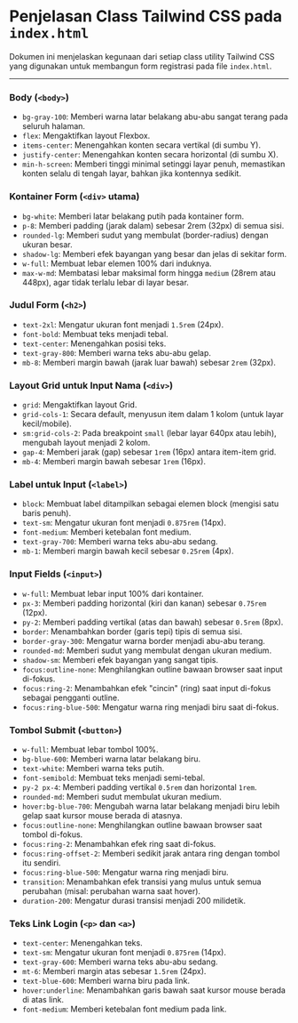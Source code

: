 
# Penjelasan Class Tailwind CSS pada `index.html`

Dokumen ini menjelaskan kegunaan dari setiap class utility Tailwind CSS yang digunakan untuk membangun form registrasi pada file `index.html`.

---

### Body (`<body>`)

- `bg-gray-100`: Memberi warna latar belakang abu-abu sangat terang pada seluruh halaman.
- `flex`: Mengaktifkan layout Flexbox.
- `items-center`: Menengahkan konten secara vertikal (di sumbu Y).
- `justify-center`: Menengahkan konten secara horizontal (di sumbu X).
- `min-h-screen`: Memberi tinggi minimal setinggi layar penuh, memastikan konten selalu di tengah layar, bahkan jika kontennya sedikit.

### Kontainer Form (`<div>` utama)

- `bg-white`: Memberi latar belakang putih pada kontainer form.
- `p-8`: Memberi padding (jarak dalam) sebesar 2rem (32px) di semua sisi.
- `rounded-lg`: Memberi sudut yang membulat (border-radius) dengan ukuran besar.
- `shadow-lg`: Memberi efek bayangan yang besar dan jelas di sekitar form.
- `w-full`: Membuat lebar elemen 100% dari induknya.
- `max-w-md`: Membatasi lebar maksimal form hingga `medium` (28rem atau 448px), agar tidak terlalu lebar di layar besar.

### Judul Form (`<h2>`)

- `text-2xl`: Mengatur ukuran font menjadi `1.5rem` (24px).
- `font-bold`: Membuat teks menjadi tebal.
- `text-center`: Menengahkan posisi teks.
- `text-gray-800`: Memberi warna teks abu-abu gelap.
- `mb-8`: Memberi margin bawah (jarak luar bawah) sebesar `2rem` (32px).

### Layout Grid untuk Input Nama (`<div>`)

- `grid`: Mengaktifkan layout Grid.
- `grid-cols-1`: Secara default, menyusun item dalam 1 kolom (untuk layar kecil/mobile).
- `sm:grid-cols-2`: Pada breakpoint `small` (lebar layar 640px atau lebih), mengubah layout menjadi 2 kolom.
- `gap-4`: Memberi jarak (gap) sebesar `1rem` (16px) antara item-item grid.
- `mb-4`: Memberi margin bawah sebesar `1rem` (16px).

### Label untuk Input (`<label>`)

- `block`: Membuat label ditampilkan sebagai elemen block (mengisi satu baris penuh).
- `text-sm`: Mengatur ukuran font menjadi `0.875rem` (14px).
- `font-medium`: Memberi ketebalan font medium.
- `text-gray-700`: Memberi warna teks abu-abu sedang.
- `mb-1`: Memberi margin bawah kecil sebesar `0.25rem` (4px).

### Input Fields (`<input>`)

- `w-full`: Membuat lebar input 100% dari kontainer.
- `px-3`: Memberi padding horizontal (kiri dan kanan) sebesar `0.75rem` (12px).
- `py-2`: Memberi padding vertikal (atas dan bawah) sebesar `0.5rem` (8px).
- `border`: Menambahkan border (garis tepi) tipis di semua sisi.
- `border-gray-300`: Mengatur warna border menjadi abu-abu terang.
- `rounded-md`: Memberi sudut yang membulat dengan ukuran medium.
- `shadow-sm`: Memberi efek bayangan yang sangat tipis.
- `focus:outline-none`: Menghilangkan outline bawaan browser saat input di-fokus.
- `focus:ring-2`: Menambahkan efek "cincin" (ring) saat input di-fokus sebagai pengganti outline.
- `focus:ring-blue-500`: Mengatur warna ring menjadi biru saat di-fokus.

### Tombol Submit (`<button>`)

- `w-full`: Membuat lebar tombol 100%.
- `bg-blue-600`: Memberi warna latar belakang biru.
- `text-white`: Memberi warna teks putih.
- `font-semibold`: Membuat teks menjadi semi-tebal.
- `py-2 px-4`: Memberi padding vertikal `0.5rem` dan horizontal `1rem`.
- `rounded-md`: Memberi sudut membulat ukuran medium.
- `hover:bg-blue-700`: Mengubah warna latar belakang menjadi biru lebih gelap saat kursor mouse berada di atasnya.
- `focus:outline-none`: Menghilangkan outline bawaan browser saat tombol di-fokus.
- `focus:ring-2`: Menambahkan efek ring saat di-fokus.
- `focus:ring-offset-2`: Memberi sedikit jarak antara ring dengan tombol itu sendiri.
- `focus:ring-blue-500`: Mengatur warna ring menjadi biru.
- `transition`: Menambahkan efek transisi yang mulus untuk semua perubahan (misal: perubahan warna saat hover).
- `duration-200`: Mengatur durasi transisi menjadi 200 milidetik.

### Teks Link Login (`<p>` dan `<a>`)

- `text-center`: Menengahkan teks.
- `text-sm`: Mengatur ukuran font menjadi `0.875rem` (14px).
- `text-gray-600`: Memberi warna teks abu-abu sedang.
- `mt-6`: Memberi margin atas sebesar `1.5rem` (24px).
- `text-blue-600`: Memberi warna biru pada link.
- `hover:underline`: Menambahkan garis bawah saat kursor mouse berada di atas link.
- `font-medium`: Memberi ketebalan font medium pada link.
